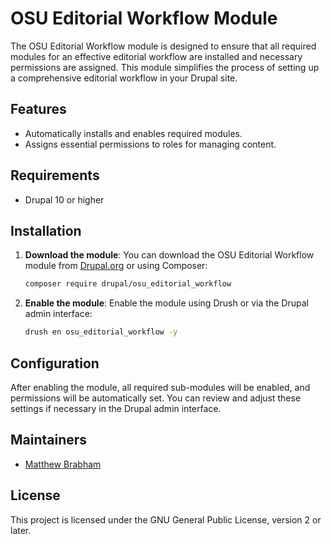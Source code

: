 # OSU Editorial Workflow Module

The OSU Editorial Workflow module is designed to ensure that all required modules for an effective editorial workflow
are installed and necessary permissions are assigned. This module simplifies the process of setting up a comprehensive
editorial workflow in your Drupal site.

## Features

- Automatically installs and enables required modules.
- Assigns essential permissions to roles for managing content.

## Requirements

- Drupal 10 or higher

## Installation

1. **Download the module**: You can download the OSU Editorial Workflow module
   from [Drupal.org](https://www.drupal.org/project/osu_editorial_workflow) or using Composer:
    ```bash
    composer require drupal/osu_editorial_workflow
    ```

2. **Enable the module**: Enable the module using Drush or via the Drupal admin interface:
    ```bash
    drush en osu_editorial_workflow -y
    ```

## Configuration

After enabling the module, all required sub-modules will be enabled, and permissions will be automatically set. You can
review and adjust these settings if necessary in the Drupal admin interface.

## Maintainers

- [Matthew Brabham](https://uit.oregonstate.edu/people/matthew-brabham)

## License

This project is licensed under the GNU General Public License, version 2 or later.
